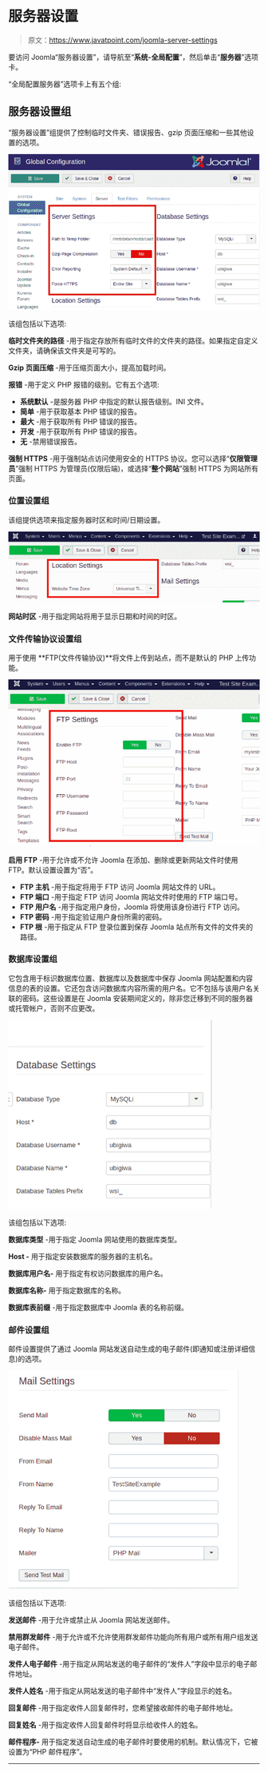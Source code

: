 # 服务器设置

> 原文：<https://www.javatpoint.com/joomla-server-settings>

要访问 Joomla“服务器设置”，请导航至“**系统-全局配置**”，然后单击“**服务器**”选项卡。

“全局配置服务器”选项卡上有五个组:

## 服务器设置组

“服务器设置”组提供了控制临时文件夹、错误报告、gzip 页面压缩和一些其他设置的选项。

![Joomla Server Settings](img/1097ae3da490a3ea5ba1305e7c613d92.png)

该组包括以下选项:

**临时文件夹的路径** -用于指定存放所有临时文件的文件夹的路径。如果指定自定义文件夹，请确保该文件夹是可写的。

**Gzip 页面压缩** -用于压缩页面大小，提高加载时间。

**报错** -用于定义 PHP 报错的级别。它有五个选项:

*   **系统默认** -是服务器 PHP 中指定的默认报告级别。INI 文件。
*   **简单** -用于获取基本 PHP 错误的报告。
*   **最大** -用于获取所有 PHP 错误的报告。
*   **开发** -用于获取所有 PHP 错误的报告。
*   **无** -禁用错误报告。

**强制 HTTPS** -用于强制站点访问使用安全的 HTTPS 协议。您可以选择“**仅限管理员**”强制 HTTPS 为管理员(仅限后端)，或选择“**整个网站**”强制 HTTPS 为网站所有页面。

### 位置设置组

该组提供选项来指定服务器时区和时间/日期设置。

![Joomla Server Settings](img/12af223e4ae16ee0ac81ec79b8d778ba.png)

**网站时区** -用于指定网站将用于显示日期和时间的时区。

### 文件传输协议设置组

用于使用 **FTP(文件传输协议)**将文件上传到站点，而不是默认的 PHP 上传功能。

![Joomla Server Settings](img/72d8082f10ab372962858e38600caaa6.png)

**启用 FTP** -用于允许或不允许 Joomla 在添加、删除或更新网站文件时使用 FTP。默认设置设置为“否”。

*   **FTP 主机** -用于指定将用于 FTP 访问 Joomla 网站文件的 URL。
*   **FTP 端口** -用于指定 FTP 访问 Joomla 网站文件时使用的 FTP 端口号。
*   **FTP 用户名** -用于指定用户身份，Joomla 将使用该身份进行 FTP 访问。
*   **FTP 密码** -用于指定验证用户身份所需的密码。
*   **FTP 根** -用于指定从 FTP 登录位置到保存 Joomla 站点所有文件的文件夹的路径。

### 数据库设置组

它包含用于标识数据库位置、数据库以及数据库中保存 Joomla 网站配置和内容信息的表的设置。它还包含访问数据库内容所需的用户名。它不包括与该用户名关联的密码。这些设置是在 Joomla 安装期间定义的，除非您迁移到不同的服务器或托管帐户，否则不应更改。

![Joomla Server Settings](img/8f155b3b01830d288a9300ae46e86690.png)

该组包括以下选项:

**数据库类型** -用于指定 Joomla 网站使用的数据库类型。

**Host -** 用于指定安装数据库的服务器的主机名。

**数据库用户名-** 用于指定有权访问数据库的用户名。

**数据库名称-** 用于指定数据库的名称。

**数据库表前缀** -用于指定数据库中 Joomla 表的名称前缀。

### 邮件设置组

邮件设置提供了通过 Joomla 网站发送自动生成的电子邮件(即通知或注册详细信息)的选项。

![Joomla Server Settings](img/5e72bf668ca32de565496d57d4e6cdd7.png)

该组包括以下选项:

**发送邮件** -用于允许或禁止从 Joomla 网站发送邮件。

**禁用群发邮件** -用于允许或不允许使用群发邮件功能向所有用户或所有用户组发送电子邮件。

**发件人电子邮件** -用于指定从网站发送的电子邮件的“发件人”字段中显示的电子邮件地址。

**发件人姓名** -用于指定从网站发送的电子邮件中“发件人”字段显示的姓名。

**回复邮件** -用于指定收件人回复邮件时，您希望接收邮件的电子邮件地址。

**回复姓名** -用于指定收件人回复邮件时将显示给收件人的姓名。

**邮件程序-** 用于指定发送自动生成的电子邮件时要使用的机制。默认情况下，它被设置为“PHP 邮件程序”。

* * *